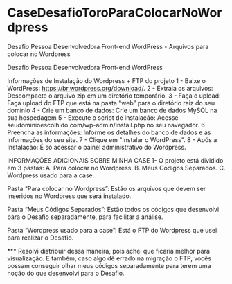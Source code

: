 # CaseDesafioToroParaColocarNoWordpress
Desafio Pessoa Desenvolvedora Front-end WordPress - Arquivos para colocar no Wordpress

Desafio Pessoa Desenvolvedora Front-end WordPress

Informações de Instalação do Wordpress + FTP do projeto
1 - Baixe o WordPress: https://br.wordpress.org/download/. 2 - Extraia os arquivos: Descompacte o arquivo zip em um diretório temporário. 3 - Faça o upload: Faça upload do FTP que está na pasta “web” para o diretório raiz do seu domínio 4 - Crie um banco de dados: Crie um banco de dados MySQL na sua hospedagem 5 - Execute o script de instalação: Acesse seudominioescolhido.com/wp-admin/install.php no seu navegador. 6 - Preencha as informações: Informe os detalhes do banco de dados e as informações do seu site. 7 - Clique em "Instalar o WordPress". 8 - Após a Instalação: É só acessar o painel administrativo do Wordpress.

INFORMAÇÔES ADICIONAIS SOBRE MINHA CASE
1- O projeto está dividido em 3 pastas: A. Para colocar no Wordpress. B. Meus Códigos Separados. C. Wordpress usado para a case.

Pasta “Para colocar no Wordpress”: Estão os arquivos que devem ser inseridos no Wordpress que será instalado.

Pasta “Meus Códigos Separados”: Estão todos os códigos que desenvolvi para o Desafio separadamente, para facilitar a análise.

Pasta “Wordpress usado para a case”: Está o FTP do Wordpress que usei para realizar o Desafio.

*** Resolvi distribuir dessa maneira, pois achei que ficaria melhor para visualização. E também, caso algo dê errado na migração o FTP, vocês possam conseguir olhar meus códigos separadamente para terem uma noção do que desenvolvi para o Desafio.
